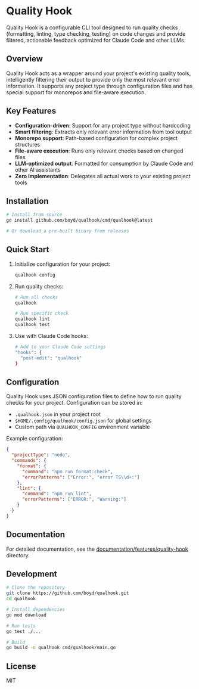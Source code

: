 # Quality Hook

Quality Hook is a configurable CLI tool designed to run quality checks (formatting, linting, type checking, testing) on code changes and provide filtered, actionable feedback optimized for Claude Code and other LLMs.

## Overview

Quality Hook acts as a wrapper around your project's existing quality tools, intelligently filtering their output to provide only the most relevant error information. It supports any project type through configuration files and has special support for monorepos and file-aware execution.

## Key Features

- **Configuration-driven**: Support for any project type without hardcoding
- **Smart filtering**: Extracts only relevant error information from tool output
- **Monorepo support**: Path-based configuration for complex project structures
- **File-aware execution**: Runs only relevant checks based on changed files
- **LLM-optimized output**: Formatted for consumption by Claude Code and other AI assistants
- **Zero implementation**: Delegates all actual work to your existing project tools

## Installation

```bash
# Install from source
go install github.com/boyd/qualhook/cmd/qualhook@latest

# Or download a pre-built binary from releases
```

## Quick Start

1. Initialize configuration for your project:
   ```bash
   qualhook config
   ```

2. Run quality checks:
   ```bash
   # Run all checks
   qualhook
   
   # Run specific check
   qualhook lint
   qualhook test
   ```

3. Use with Claude Code hooks:
   ```bash
   # Add to your Claude Code settings
   "hooks": {
     "post-edit": "qualhook"
   }
   ```

## Configuration

Quality Hook uses JSON configuration files to define how to run quality checks for your project. Configuration can be stored in:

- `.qualhook.json` in your project root
- `$HOME/.config/qualhook/config.json` for global settings
- Custom path via `QUALHOOK_CONFIG` environment variable

Example configuration:
```json
{
  "projectType": "node",
  "commands": {
    "format": {
      "command": "npm run format:check",
      "errorPatterns": ["Error:", "error TS\\d+:"]
    },
    "lint": {
      "command": "npm run lint",
      "errorPatterns": ["ERROR:", "Warning:"]
    }
  }
}
```

## Documentation

For detailed documentation, see the [documentation/features/quality-hook](documentation/features/quality-hook) directory.

## Development

```bash
# Clone the repository
git clone https://github.com/boyd/qualhook.git
cd qualhook

# Install dependencies
go mod download

# Run tests
go test ./...

# Build
go build -o qualhook cmd/qualhook/main.go
```

## License

MIT